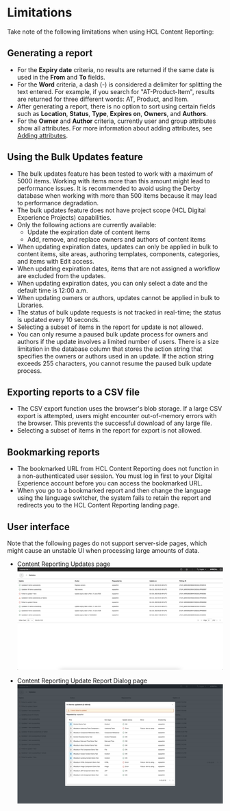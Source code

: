 # Limitations

Take note of the following limitations when using HCL Content Reporting:

## Generating a report

- For the **Expiry date** criteria, no results are returned if the same date is used in the **From** and **To** fields.
- For the **Word** criteria, a dash (-) is considered a delimiter for splitting the text entered. For example, if you search for "AT-Product-Item", results are returned for three different words: AT, Product, and Item.
- After generating a report, there is no option to sort using certain fields such as **Location**, **Status**, **Type**, **Expires on**, **Owners**, and **Authors**.
- For the **Owner** and  **Author** criteria, currently user and group attributes show all attributes. For more information about adding attributes, see [Adding attributes](../../../../deployment/manage/security/people/authentication/user_registry/vmm_atts/add_attributes.md).

## Using the Bulk Updates feature

-   The bulk updates feature has been tested to work with a maximum of 5000 items. Working with items more than this amount might lead to performance issues. It is recommended to avoid using the Derby database when working with more than 500 items because it may lead to performance degradation.
-   The bulk updates feature does not have project scope (HCL Digital Experience Projects) capabilities.
-   Only the following actions are currently available:
    - Update the expiration date of content items
    - Add, remove, and replace owners and authors of content items
-   When updating expiration dates, updates can only be applied in bulk to content items, site areas, authoring templates, components, categories, and items with Edit access.
-   When updating expiration dates, items that are not assigned a workflow are excluded from the updates.
-   When updating expiration dates, you can only select a date and the default time is 12:00 a.m.
-   When updating owners or authors, updates cannot be applied in bulk to Libraries.
-   The status of bulk update requests is not tracked in real-time; the status is updated every 10 seconds.
-   Selecting a subset of items in the report for update is not allowed.
-   You can only resume a paused bulk update process for owners and authors if the update involves a limited number of users. There is a size limitation in the database column that stores the action string that specifies the owners or authors used in an update. If the action string exceeds 255 characters, you cannot resume the paused bulk update process.

## Exporting reports to a CSV file

-   The CSV export function uses the browser's blob storage. If a large CSV export is attempted, users might encounter out-of-memory errors with the browser. This prevents the successful download of any large file.
-   Selecting a subset of items in the report for export is not allowed.

## Bookmarking reports

-  The bookmarked URL from HCL Content Reporting does not function in a non-authenticated user session. You must log in first to your Digital Experience account before you can access the bookmarked URL.
-   When you go to a bookmarked report and then change the language using the language switcher, the system fails to retain the report and redirects you to the HCL Content Reporting landing page.

## User interface

Note that the following pages do not support server-side pages, which might cause an unstable UI when processing large amounts of data.

- Content Reporting Updates page
    ![](../../../../assets/HCL_Content_Reporting_Updates_Page.png)

- Content Reporting Update Report Dialog page
    ![](../../../../assets/HCL_Content_Reporting_Update_Dialog_Clean.png)
